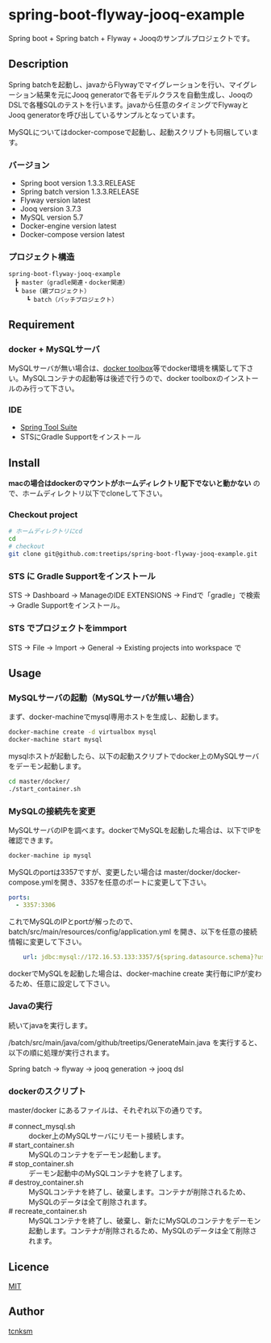 spring-boot-flyway-jooq-example
====

Spring boot + Spring batch + Flyway + Jooqのサンプルプロジェクトです。

## Description

Spring batchを起動し、javaからFlywayでマイグレーションを行い、マイグレーション結果を元にJooq generatorで各モデルクラスを自動生成し、JooqのDSLで各種SQLのテストを行います。javaから任意のタイミングでFlywayとJooq generatorを呼び出しているサンプルとなっています。

MySQLについてはdocker-composeで起動し、起動スクリプトも同梱しています。

### バージョン

- Spring boot version 1.3.3.RELEASE
- Spring batch version 1.3.3.RELEASE
- Flyway version latest
- Jooq version 3.7.3
- MySQL version 5.7
- Docker-engine version latest
- Docker-compose version latest

### プロジェクト構造

```
spring-boot-flyway-jooq-example
　┣ master（gradle関連・docker関連）
　┗ base（親プロジェクト）
　　　┗ batch（バッチプロジェクト）
```

## Requirement

### docker + MySQLサーバ

MySQLサーバが無い場合は、[docker toolbox](https://www.docker.com/products/docker-toolbox)等でdocker環境を構築して下さい。MySQLコンテナの起動等は後述で行うので、docker toolboxのインストールのみ行って下さい。

### IDE

- [Spring Tool Suite](https://spring.io/tools/sts)
- STSにGradle Supportをインストール

## Install

**macの場合はdockerのマウントがホームディレクトリ配下でないと動かない** ので、ホームディレクトリ以下でcloneして下さい。

### Checkout project

```bash
# ホームディレクトリにcd
cd
# checkout
git clone git@github.com:treetips/spring-boot-flyway-jooq-example.git
```

### STS に Gradle Supportをインストール

STS -> Dashboard -> ManageのIDE EXTENSIONS -> Findで「gradle」で検索 -> Gradle Supportをインストール。

### STS でプロジェクトをimmport

STS -> File -> Import -> General -> Existing projects into workspace で

## Usage

### MySQLサーバの起動（MySQLサーバが無い場合）

まず、docker-machineでmysql専用ホストを生成し、起動します。

```bash
docker-machine create -d virtualbox mysql
docker-machine start mysql
```

mysqlホストが起動したら、以下の起動スクリプトでdocker上のMySQLサーバをデーモン起動します。

```bash
cd master/docker/
./start_container.sh
```

### MySQLの接続先を変更

MySQLサーバのIPを調べます。dockerでMySQLを起動した場合は、以下でIPを確認できます。

```bash
docker-machine ip mysql
```

MySQLのportは3357ですが、変更したい場合は master/docker/docker-compose.ymlを開き、3357を任意のポートに変更して下さい。

```yml
ports:
  - 3357:3306
```

これでMySQLのIPとportが解ったので、 batch/src/main/resources/config/application.yml を開き、以下を任意の接続情報に変更して下さい。

```yml
    url: jdbc:mysql://172.16.53.133:3357/${spring.datasource.schema}?useUnicode=yes&characterEncoding=UTF-8&autoReconnect=true&verifyServerCertificate=false&useSSL=false
```

dockerでMySQLを起動した場合は、docker-machine create 実行毎にIPが変わるため、任意に設定して下さい。

### Javaの実行

続いてjavaを実行します。

/batch/src/main/java/com/github/treetips/GenerateMain.java を実行すると、以下の順に処理が実行されます。

Spring batch -> flyway -> jooq generation -> jooq dsl

### dockerのスクリプト

master/docker にあるファイルは、それぞれ以下の通りです。

<dl>
<dt># connect_mysql.sh</dt><dd>docker上のMySQLサーバにリモート接続します。</dd>
<dt># start_container.sh</dt><dd>MySQLのコンテナをデーモン起動します。</dd>
<dt># stop_container.sh</dt><dd>デーモン起動中のMySQLコンテナを終了します。</dd>
<dt># destroy_container.sh</dt><dd>MySQLコンテナを終了し、破棄します。コンテナが削除されるため、MySQLのデータは全て削除されます。</dd>
<dt># recreate_container.sh</dt><dd>MySQLコンテナを終了し、破棄し、新たにMySQLのコンテナをデーモン起動します。コンテナが削除されるため、MySQLのデータは全て削除されます。</dd>
</dl>

## Licence

[MIT](https://github.com/tcnksm/tool/blob/master/LICENCE)

## Author

[tcnksm](https://github.com/treetips)

